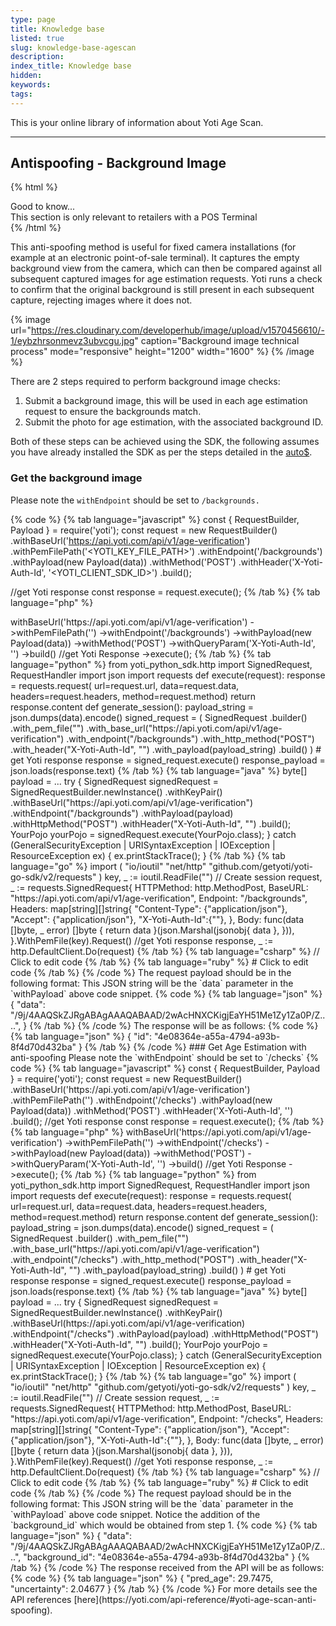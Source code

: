 ```yaml
---
type: page
title: Knowledge base
listed: true
slug: knowledge-base-agescan
description: 
index_title: Knowledge base
hidden: 
keywords: 
tags: 
---
```


This is your online library of information about Yoti Age Scan.

---

## Antispoofing - Background Image

{% html %}
<div class="alert-GTK">
    <div class="alert-title" id="GTK">
        Good to know... 
    </div>
    <div class="alert-text">
       This section is only relevant to retailers with a POS Terminal
    </div>
</div>
{% /html %}

This anti-spoofing method is useful for fixed camera installations (for example at an electronic point-of-sale terminal). It captures the empty background view from the camera, which can then be compared against all subsequent captured images for age estimation requests.  Yoti runs a check to confirm that the original background is still present in each subsequent capture, rejecting images where it does not.  

{% image url="https://res.cloudinary.com/developerhub/image/upload/v1570456610/-1/eybzhrsonmevz3ubvcgu.jpg" caption="Background image technical process" mode="responsive" height="1200" width="1600" %}
{% /image %}

There are 2 steps required to perform background image checks:

1. Submit a background image, this will be used in each age estimation request to ensure the backgrounds match.
2. Submit the photo for age estimation, with the associated background ID.

Both of these steps can be achieved using the SDK, the following assumes you have already installed the SDK as per the steps detailed in the [auto$](/yoti/integration-steps-agescan).

### Get the background image

Please note the `withEndpoint` should be set to `/backgrounds.`

{% code %}
{% tab language="javascript" %}
const { RequestBuilder, Payload } = require('yoti');
const request = new RequestBuilder()
    .withBaseUrl('https://api.yoti.com/api/v1/age-verification')
    .withPemFilePath('<YOTI_KEY_FILE_PATH>')
    .withEndpoint('/backgrounds')
    .withPayload(new Payload(data))
    .withMethod('POST')
    .withHeader('X-Yoti-Auth-Id', '<YOTI_CLIENT_SDK_ID>')
    .build();

//get Yoti response
const response = request.execute();
{% /tab %}
{% tab language="php" %}
<?php
use Yoti\Http\RequestBuilder;
use Yoti\Http\Payload;
$request = (new RequestBuilder())
    ->withBaseUrl('https://api.yoti.com/api/v1/age-verification')
    ->withPemFilePath('<YOTI_KEY_FILE_PATH>')
    ->withEndpoint('/backgrounds')
    ->withPayload(new Payload(data))
    ->withMethod('POST')
    ->withQueryParam('X-Yoti-Auth-Id', '<YOTI_CLIENT_SDK_ID>')
    ->build()
    //get Yoti Response
	->execute();
{% /tab %}
{% tab language="python" %}
from yoti_python_sdk.http import SignedRequest, RequestHandler
import json
import requests
def execute(request):
    response = requests.request(
        url=request.url, data=request.data, headers=request.headers, method=request.method)
    return response.content

def generate_session():

    payload_string = json.dumps(data).encode()
    signed_request = (
        SignedRequest
        .builder()
        .with_pem_file("<YOTI_KEY_FILE_PATH>")
        .with_base_url("https://api.yoti.com/api/v1/age-verification")
        .with_endpoint("/backgrounds")
        .with_http_method("POST")
        .with_header("X-Yoti-Auth-Id", "<YOTI_CLIENT_SDK_ID>")
        .with_payload(payload_string)
        .build()
    )

	# get Yoti response

    response = signed_request.execute()
    response_payload = json.loads(response.text)
{% /tab %}
{% tab language="java" %}
byte[] payload = ...

try {
    SignedRequest signedRequest = SignedRequestBuilder.newInstance()
        .withKeyPair(<YOTI_KEY_FILE_PATH>)
        .withBaseUrl("https://api.yoti.com/api/v1/age-verification")
        .withEndpoint("/backgrounds")
        .withPayload(payload)
        .withHttpMethod("POST")
		.withHeader("X-Yoti-Auth-Id", "<YOTI_CLIENT_SDK_ID>")
        .build();

    YourPojo yourPojo = signedRequest.execute(YourPojo.class);
} catch (GeneralSecurityException | URISyntaxException | IOException | ResourceException ex) {
    ex.printStackTrace();
}
{% /tab %}
{% tab language="go" %}
import (
    "io/ioutil"
    "net/http"
    "github.com/getyoti/yoti-go-sdk/v2/requests"
)

    key, _ := ioutil.ReadFile("<YOTI_KEY_FILE_PATH>")

    // Create session

    request, _ := requests.SignedRequest{

        HTTPMethod: http.MethodPost,
        BaseURL:    "https://api.yoti.com/api/v1/age-verification",
        Endpoint:   "/backgrounds",
        Headers: map[string][]string{
            "Content-Type": {"application/json"},
            "Accept":       {"application/json"},
			"X-Yoti-Auth-Id":{"<YOTI_CLIENT_SDK_ID>"},
        },

        Body: func(data []byte, _ error) []byte {
            return data
        }(json.Marshal(jsonobj{ data },
        })),

    }.WithPemFile(key).Request()
	//get Yoti response
	response, _ := http.DefaultClient.Do(request)
{% /tab %}
{% tab language="csharp" %}
// Click to edit code
{% /tab %}
{% tab language="ruby" %}
# Click to edit code
{% /tab %}
{% /code %}

The request payload should be in the following format: This JSON string will be the `data` parameter in the `withPayload` above code snippet.

{% code %}
{% tab language="json" %}
{
  "data": "/9j/4AAQSkZJRgABAgAAAQABAAD/2wAcHNXCKigjEaYH51Me1Zy1Za0P/Z....",
}
{% /tab %}
{% /code %}

The response will be as follows:

{% code %}
{% tab language="json" %}
{
  "id": "4e08364e-a55a-4794-a93b-8f4d70d432ba"
}
{% /tab %}
{% /code %}

### Get Age Estimation with anti-spoofing

Please note the `withEndpoint` should be set to `/checks`

{% code %}
{% tab language="javascript" %}
const { RequestBuilder, Payload } = require('yoti');
const request = new RequestBuilder()
    .withBaseUrl('https://api.yoti.com/api/v1/age-verification')
    .withPemFilePath('<YOTI_KEY_FILE_PATH>')
    .withEndpoint('/checks')
    .withPayload(new Payload(data))
    .withMethod('POST')
    .withHeader('X-Yoti-Auth-Id', '<YOTI_CLIENT_SDK_ID>')
    .build();

//get Yoti response
const response = request.execute();
{% /tab %}
{% tab language="php" %}
<?php
use Yoti\Http\RequestBuilder;
use Yoti\Http\Payload;
$request = (new RequestBuilder())
    ->withBaseUrl('https://api.yoti.com/api/v1/age-verification')
    ->withPemFilePath('<YOTI_KEY_FILE_PATH>')
    ->withEndpoint('/checks')
    ->withPayload(new Payload(data))
    ->withMethod('POST')
    ->withQueryParam('X-Yoti-Auth-Id', '<YOTI_CLIENT_SDK_ID>')
    ->build()
    //get Yoti Response
	->execute();
{% /tab %}
{% tab language="python" %}
from yoti_python_sdk.http import SignedRequest, RequestHandler
import json
import requests
def execute(request):
    response = requests.request(
        url=request.url, data=request.data, headers=request.headers, method=request.method)
    return response.content

def generate_session():

    payload_string = json.dumps(data).encode()
    signed_request = (
        SignedRequest
        .builder()
        .with_pem_file("<YOTI_KEY_FILE_PATH>")
        .with_base_url("https://api.yoti.com/api/v1/age-verification")
        .with_endpoint("/checks")
        .with_http_method("POST")
        .with_header("X-Yoti-Auth-Id", "<YOTI_CLIENT_SDK_ID>")
        .with_payload(payload_string)
        .build()
    )

	# get Yoti response

    response = signed_request.execute()
    response_payload = json.loads(response.text)
{% /tab %}
{% tab language="java" %}
byte[] payload = ...

try {
    SignedRequest signedRequest = SignedRequestBuilder.newInstance()
        .withKeyPair(<YOTI_KEY_FILE_PATH>)
        .withBaseUrl(https://api.yoti.com/api/v1/age-verification)
        .withEndpoint("/checks")
        .withPayload(payload)
        .withHttpMethod("POST")
		.withHeader("X-Yoti-Auth-Id", "<YOTI_CLIENT_SDK_ID>")
        .build();

    YourPojo yourPojo = signedRequest.execute(YourPojo.class);
} catch (GeneralSecurityException | URISyntaxException | IOException | ResourceException ex) {
    ex.printStackTrace();
}
{% /tab %}
{% tab language="go" %}
import (
    "io/ioutil"
    "net/http"
    "github.com/getyoti/yoti-go-sdk/v2/requests"
)

    key, _ := ioutil.ReadFile("<YOTI_KEY_FILE_PATH>")

    // Create session

    request, _ := requests.SignedRequest{

        HTTPMethod: http.MethodPost,
        BaseURL:    "https://api.yoti.com/api/v1/age-verification",
        Endpoint:   "/checks",
        Headers: map[string][]string{
            "Content-Type": {"application/json"},
            "Accept":       {"application/json"},
			"X-Yoti-Auth-Id":{"<YOTI_CLIENT_SDK_ID>"},
        },

        Body: func(data []byte, _ error) []byte {
            return data
        }(json.Marshal(jsonobj{ data },
        })),

    }.WithPemFile(key).Request()
	//get Yoti response
	response, _ := http.DefaultClient.Do(request)
{% /tab %}
{% tab language="csharp" %}
// Click to edit code
{% /tab %}
{% tab language="ruby" %}
# Click to edit code
{% /tab %}
{% /code %}

The request payload should be in the following format: This JSON string will be the `data` parameter in the `withPayload` above code snippet. Notice the addition of the `background_id` which would be obtained from step 1. 

{% code %}
{% tab language="json" %}
{
  "data": "/9j/4AAQSkZJRgABAgAAAQABAAD/2wAcHNXCKigjEaYH51Me1Zy1Za0P/Z....",
  "background_id": "4e08364e-a55a-4794-a93b-8f4d70d432ba"
}
{% /tab %}
{% /code %}

The response received from the API will be as follows:

{% code %}
{% tab language="json" %}
{
  "pred_age": 29.7475,
  "uncertainty": 2.04677
}
{% /tab %}
{% /code %}

For more details see the API references [here](https://yoti.com/api-reference/#yoti-age-scan-anti-spoofing).